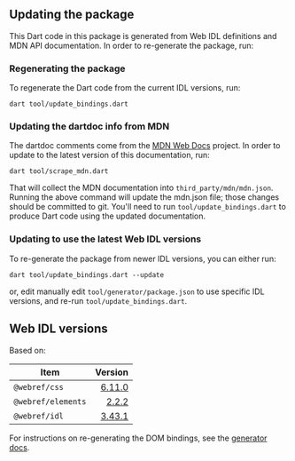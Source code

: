 ## Updating the package

This Dart code in this package is generated from Web IDL definitions and MDN API
documentation. In order to re-generate the package, run:

### Regenerating the package

To regenerate the Dart code from the current IDL versions, run:

```shell
dart tool/update_bindings.dart
```

### Updating the dartdoc info from MDN

The dartdoc comments come from the
[MDN Web Docs](https://developer.mozilla.org/en-US/docs/Web) project. In order
to update to the latest version of this documentation, run:

```shell
dart tool/scrape_mdn.dart
```

That will collect the MDN documentation into `third_party/mdn/mdn.json`. Running
the above command will update the mdn.json file; those changes should be
committed to git. You'll need to run `tool/update_bindings.dart` to produce Dart
code using the updated documentation.

### Updating to use the latest Web IDL versions

To re-generate the package from newer IDL versions, you can either run:

```shell
dart tool/update_bindings.dart --update
```

or, edit manually edit `tool/generator/package.json` to use specific IDL
versions, and re-run `tool/update_bindings.dart`.

## Web IDL versions

Based on:

<!-- START updated by tool/update_bindings.dart. Do not modify by hand -->
| Item | Version |
| --- | --: |
| `@webref/css` | [6.11.0](https://www.npmjs.com/package/@webref/css/v/6.11.0) |
| `@webref/elements` | [2.2.2](https://www.npmjs.com/package/@webref/elements/v/2.2.2) |
| `@webref/idl` | [3.43.1](https://www.npmjs.com/package/@webref/idl/v/3.43.1) |
<!-- END updated by tool/update_bindings.dart. Do not modify by hand -->

For instructions on re-generating the DOM bindings, see the
[generator docs](generator/README.md).
